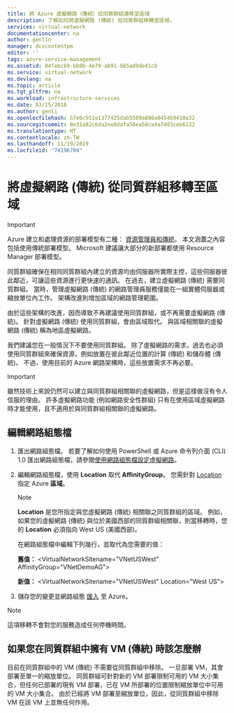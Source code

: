 ```yaml
---
title: 將 Azure 虛擬網路（傳統）從同質群組遷移至區域
description: 了解如何將虛擬網路 (傳統) 從同質群組移轉至區域。
services: virtual-network
documentationcenter: na
author: genlin
manager: dcscontentpm
editor: ''
tags: azure-service-management
ms.assetid: 84febcb9-bb8b-4e79-ab91-865ad9de41cb
ms.service: virtual-network
ms.devlang: na
ms.topic: article
ms.tgt_pltfrm: na
ms.workload: infrastructure-services
ms.date: 03/15/2016
ms.author: genli
ms.openlocfilehash: 57e6c551e1377425dab5509a886a0454b9410a32
ms.sourcegitcommit: 8e31a82c6da2ee8dafa58ea58ca4a7dd3ceb6132
ms.translationtype: MT
ms.contentlocale: zh-TW
ms.lasthandoff: 11/19/2019
ms.locfileid: "74196704"
---
```

# <a name="migrate-a-virtual-network-classic-from-an-affinity-group-to-a-region"></a>將虛擬網路 (傳統) 從同質群組移轉至區域

> [!IMPORTANT]
> Azure 建立和處理資源的部署模型有二種： [資源管理員和傳統](../resource-manager-deployment-model.md?toc=%2fazure%2fvirtual-network%2ftoc.json)。 本文涵蓋之內容包括使用傳統部署模型。 Microsoft 建議讓大部分的新部署都使用 Resource Manager 部署模型。

同質群組確保在相同同質群組內建立的資源均由伺服器所實際主控，這些伺服器彼此鄰近，可讓這些資源進行更快速的通訊。 在過去，建立虛擬網路 (傳統) 需要同質群組。 當時，管理虛擬網路 (傳統) 的網路管理員服務僅能在一組實體伺服器或縮放單位內工作。 架構改進則增加區域的網路管理範圍。

由於這些架構的改進，因而導致不再建議使用同質群組，或不再需要虛擬網路 (傳統)。 針對虛擬網路 (傳統) 使用同質群組，會由區域取代。 與區域相關聯的虛擬網路 (傳統) 稱為地區虛擬網路。

我們建議您在一般情況下不要使用同質群組。 除了虛擬網路的需求，過去也必須使用同質群組來確保資源，例如放置在彼此鄰近位置的計算 (傳統) 和儲存體 (傳統)。 不過，使用目前的 Azure 網路架構時，這些放置需求不再必要。

> [!IMPORTANT]
> 雖然技術上來說仍然可以建立與同質群組相關聯的虛擬網路，但是這樣做沒有令人信服的理由。 許多虛擬網路功能 (例如網路安全性群組) 只有在使用區域虛擬網路時才能使用，且不適用於與同質群組相關聯的虛擬網路。
> 
> 

## <a name="edit-the-network-configuration-file"></a>編輯網路組態檔

1. 匯出網路組態檔。 若要了解如何使用 PowerShell 或 Azure 命令列介面 (CLI) 1.0 匯出網路組態檔，請參閱[使用網路組態檔設定虛擬網路](virtual-networks-using-network-configuration-file.md#export)。
2. 編輯網路組態檔，使用 **Location** 取代 **AffinityGroup**。 您需針對 [Location](https://azure.microsoft.com/regions) 指定 Azure **區域**。
   
   > [!NOTE]
   > **Location** 是您所指定與您虛擬網路 (傳統) 相關聯之同質群組的區域。 例如，如果您的虛擬網路 (傳統) 與位於美國西部的同質群組相關聯，則當移轉時，您的 **Location** 必須指向 West US (美國西部)。 
   > 
   > 
   
    在網路組態檔中編輯下列幾行，並取代為您需要的值： 
   
    **舊值：** \<VirtualNetworkSitename="VNetUSWest" AffinityGroup="VNetDemoAG"\> 
   
    **新值：** \<VirtualNetworkSitename="VNetUSWest" Location="West US"\>
3. 儲存您的變更並網路組態 [匯入](virtual-networks-using-network-configuration-file.md#import) 至 Azure。

> [!NOTE]
> 這項移轉不會對您的服務造成任何停機時間。
> 
> 

## <a name="what-to-do-if-you-have-a-vm-classic-in-an-affinity-group"></a>如果您在同質群組中擁有 VM (傳統) 時該怎麼辦
目前在同質群組中的 VM (傳統) 不需要從同質群組中移除。 一旦部署 VM，其會部署至單一的縮放單位。 同質群組可針對新的 VM 部署限制可用的 VM 大小集合，但任何已部署的現有 VM 部署，已在 VM 所部署的位置限制縮放單位中可用的 VM 大小集合。 由於已經將 VM 部署至縮放單位，因此，從同質群組中移除 VM 在該 VM 上並無任何作用。
